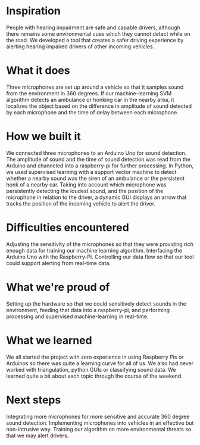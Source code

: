 # Inspiration
People with hearing impairment are safe and capable drivers, although there remains some environmental cues which they cannot detect while on the road. We developed a tool that creates a safer driving experience by alerting hearing impaired drivers of other incoming vehicles.

# What it does
Three microphones are set up around a vehicle so that it samples sound from the environment in 360 degrees. If our machine-learning SVM algorithm detects an ambulance or honking car in the nearby area, it localizes the object based on the difference in amplitude of sound detected by each microphone and the time of delay between each microphone.

# How we built it
We connected three microphones to an Arduino Uno for sound detection. The amplitude of sound and the time of sound detection was read from the Arduino and channeled into a raspberry-pi for further processing. In Python, we used supervised learning with a support vector machine to detect whether a nearby sound was the siren of an ambulance or the persistent honk of a nearby car. Taking into account which microphone was persistently detecting the loudest sound, and the position of the microphone in relation to the driver, a dynamic GUI displays an arrow that tracks the position of the incoming vehicle to alert the driver.

# Difficulties encountered
Adjusting the sensitivity of the microphones so that they were providing rich enough data for training our machine learning algorithm. Interfacing the Arduino Uno with the Raspberry-Pi. Controlling our data flow so that our tool could support alerting from real-time data.

# What we're proud of
Setting up the hardware so that we could sensitively detect sounds in the environment, feeding that data into a raspberry-pi, and performing processing and supervised machine-learning in real-time.

# What we learned
We all started the project with zero experience in using Raspberry Pis or Arduinos so there was quite a learning curve for all of us. We also had never worked with triangulation, python GUIs or classifying sound data. We learned quite a bit about each topic through the course of the weekend.

# Next steps
Integrating more microphones for more sensitive and accurate 360 degree sound detection. Implementing microphones into vehicles in an effective but non-intrusive way. Training our algorithm on more environmental threats so that we may alert drivers.
